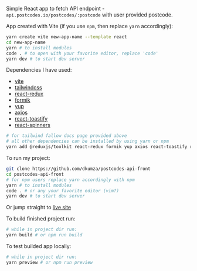 Simple React app to fetch API endpoint - `api.postcodes.io/postcodes/:postcode` with user provided postcode.

App created with Vite (if you use `npm`, then replace `yarn` accordingly):

```bash
yarn create vite new-app-name --template react
cd new-app-name
yarn # to install modules
code . # to open with your favorite editor, replace 'code'
yarn dev # to start dev server
```

Dependencies I have used:

- [vite](https://react-redux.js.org/tutorials/quick-start#install-redux-toolkit-and-react-redux)
- [tailwindcss](https://tailwindcss.com/docs/guides/vite)
- [react-redux](https://react-redux.js.org/tutorials/quick-start#install-redux-toolkit-and-react-redux)
- [formik](https://www.npmjs.com/package/formik)
- [yup](https://www.npmjs.com/package/yup)
- [axios](https://www.npmjs.com/package/axios)
- [react-toastify](https://www.npmjs.com/package/react-toastify)
- [react-spinners](https://www.npmjs.com/package/react-spinners)

```bash
# for tailwind fallow docs page provided above
# all other dependencies can be installed by using yarn or npm
yarn add @reduxjs/toolkit react-redux formik yup axios react-toastify react-spinner
```

To run my project:

```bash
git clone https://github.com/dkumza/postcodes-api-front
cd postcodes-api-front
# for npm users replace yarn accordingly with npm
yarn # to install modules
code . # or any your favorite editor (vim?)
yarn dev # to start dev server
```

Or jump straight to [live site](https://dkumza.github.io/postcodes-api-front/)

To build finished project run:

```bash
# while in project dir run:
yarn build # or npm run build
```

To test builded app locally:

```bash
# while in project dir run:
yarn preview # or npm run preview
```
